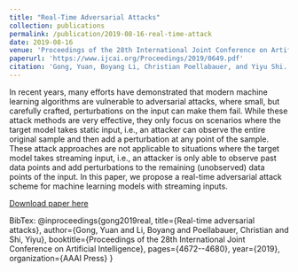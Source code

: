 ```yaml
---
title: "Real-Time Adversarial Attacks"
collection: publications
permalink: /publication/2019-08-16-real-time-attack
date: 2019-08-16
venue: 'Proceedings of the 28th International Joint Conference on Artificial Intelligence'
paperurl: 'https://www.ijcai.org/Proceedings/2019/0649.pdf'
citation: 'Gong, Yuan, Boyang Li, Christian Poellabauer, and Yiyu Shi. "Real-time adversarial attacks." In Proceedings of the 28th International Joint Conference on Artificial Intelligence, pp. 4672-4680. AAAI Press, 2019.'
---
```

In recent years, many efforts have demonstrated that modern machine learning algorithms are vulnerable to adversarial attacks, where small, but carefully crafted, perturbations on the input can make them fail. While these attack methods are very effective, they only focus on scenarios where the target model takes static input, i.e., an attacker can observe the entire original sample and then add a perturbation at any point of the sample. These attack approaches are not applicable to situations where the target model takes streaming input, i.e., an attacker is only able to observe past data points and add perturbations to the remaining (unobserved) data points of the input. In this paper, we propose a real-time adversarial attack scheme for machine learning models with streaming inputs.

[Download paper here](https://www.ijcai.org/Proceedings/2019/0649.pdf)

BibTex: 
@inproceedings{gong2019real,
  title={Real-time adversarial attacks},
  author={Gong, Yuan and Li, Boyang and Poellabauer, Christian and Shi, Yiyu},
  booktitle={Proceedings of the 28th International Joint Conference on Artificial Intelligence},
  pages={4672--4680},
  year={2019},
  organization={AAAI Press}
}
